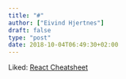 ```yaml
---
title: "#"
author: ["Eivind Hjertnes"]
draft: false
type: "post"
date: 2018-10-04T06:49:30+02:00
---
```


Liked:
[React
Cheatsheet](http://www.developer-cheatsheets.com/react?utm%5Fcampaign=React+Newsletter&utm%5Fmedium=email&utm%5Fsource=React%5FNewsletter%5F133)
